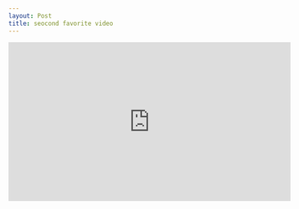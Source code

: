 ```yaml
---
layout: Post
title: seocond favorite video
---
```

       

<iframe width="560" height="315" src="https://www.youtube.com/embed/nMqCFWgoO7g" frameborder="0" allow="autoplay; encrypted-media" allowfullscreen></iframe>
